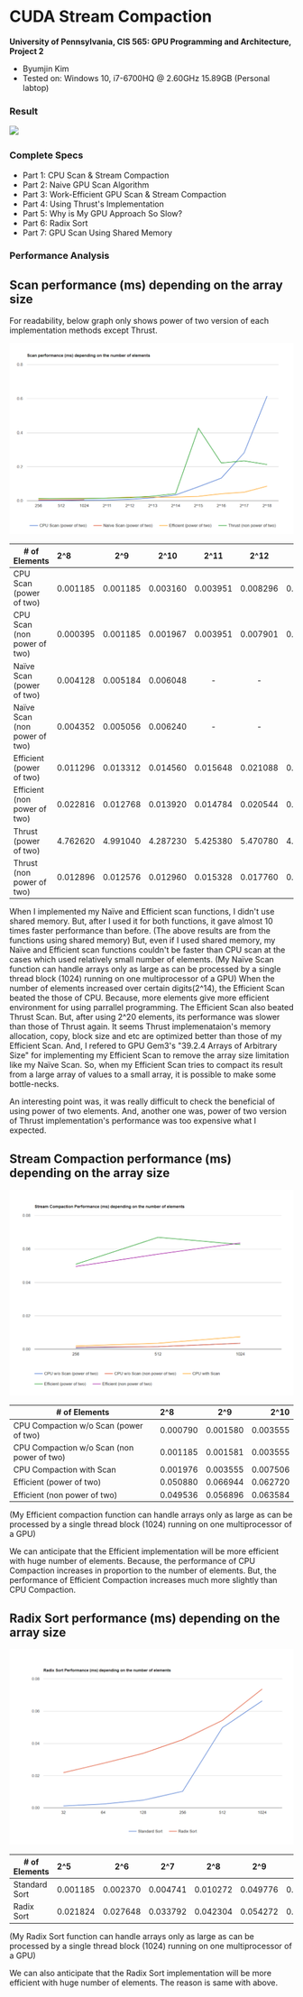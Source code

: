 CUDA Stream Compaction
======================

**University of Pennsylvania, CIS 565: GPU Programming and Architecture, Project 2**

* Byumjin Kim
* Tested on: Windows 10, i7-6700HQ @ 2.60GHz 15.89GB (Personal labtop)

### Result

![](images/result.png)

### Complete Specs

- Part 1: CPU Scan & Stream Compaction
- Part 2: Naive GPU Scan Algorithm
- Part 3: Work-Efficient GPU Scan & Stream Compaction
- Part 4: Using Thrust's Implementation
- Part 5: Why is My GPU Approach So Slow?
- Part 6: Radix Sort
- Part 7: GPU Scan Using Shared Memory

### Performance Analysis

## Scan performance (ms) depending on the array size

For readability, below graph only shows power of two version of each implementation methods except Thrust.

![](img/01.png)

| # of Elements  				| 2^8	   | 2^9	  | 2^10	 | 2^11		| 2^12	   | 2^13     | 2^14     | 2^15     | 2^16     | 2^17     | 2^18     | 2^19     | 2^20     | 2^21     | 2^22     |
| ------------- 				| :------- | :------: | :------: | :------: | :------: | :------: | :------: | :------: | :------: | :------: | :------: | :------: | :------: | :------: | -------: |
| CPU Scan (power of two)		| 0.001185 | 0.001185 | 0.003160 | 0.003951 | 0.008296 | 0.017382 | 0.033975 | 0.082172 | 0.133136 | 0.282070 | 0.614715 | 1.246020 | 2.875260 | 5.215600 | 11.30860 |
| CPU Scan (non power of two)	| 0.000395 | 0.001185 | 0.001967 | 0.003951 | 0.007901 | 0.015803 | 0.031605 | 0.066765 | 0.128790 | 0.257580 | 0.783011 | 1.291450 | 3.154560 | 5.071400 | 11.09170 |
| Naïve Scan (power of two)		| 0.004128 | 0.005184 | 0.006048 | -        | -        | -        | -        | -        | -        | -        | -        | -        | -        | -        | -        |
| Naïve Scan (non power of two)	| 0.004352 | 0.005056 | 0.006240 | -        | -        | -        | -        | -        | -        | -        | -        | -        | -        | -        | -        |
| Efficient (power of two)		| 0.011296 | 0.013312 | 0.014560 | 0.015648 | 0.021088 | 0.020448 | 0.021504 | 0.025664 | 0.040672 | 0.050048 | 0.085312 | 0.140560 | 0.282080 | 0.543744 | 1.070240 |
| Efficient (non power of two)	| 0.022816 | 0.012768 | 0.013920 | 0.014784 | 0.020544 | 0.019712 | 0.022592 | 0.024640 | 0.035488 | 0.049984 | 0.083616 | 0.150816 | 0.281536 | 0.540128 | 1.064030 |
| Thrust (power of two)			| 4.762620 | 4.991040 | 4.287230 | 5.425380 | 5.470780 | 4.596580 | 5.378050 | 5.273600 | 5.203870 | 5.178370 | 5.251970 | 5.058560 | 5.350400 | 5.319580 | 5.170180 |
| Thrust (non power of two)		| 0.012896 | 0.012576 | 0.012960 | 0.015328 | 0.017760 | 0.026752 | 0.041568 | 0.425888 | 0.222080 | 0.234208 | 0.212960 | 0.273408 | 0.305792 | 0.438272 | 0.758464 |

When I implemented my Naïve and Efficient scan functions, I didn't use shared memory. But, after I used it for both functions, it gave almost 10 times faster performance than before.
(The above results are from the functions using shared memory)
But, even if I used shared memory, my Naïve and Efficient scan functions couldn't be faster than CPU scan at the cases which used relatively small number of elements.
(My Naïve Scan function can handle arrays only as large as can be processed by a single thread block (1024) running on one multiprocessor of a GPU)
When the number of elements increased over certain digits(2^14), the Efficient Scan beated the those of CPU. Because, more elements give more efficient environment for using parrallel programming.
The Efficient Scan also beated Thrust Scan. But, after using 2^20 elements, its performance was slower than those of Thrust again.
It seems Thrust implemenataion's memory allocation, copy, block size and etc are optimized better than those of my Efficient Scan.
And, I refered to GPU Gem3's "39.2.4 Arrays of Arbitrary Size" for implementing my Efficient Scan to remove the array size limitation like my Naïve Scan.
So, when my Efficient Scan tries to compact its result from a large array of values to a small array, it is possible to make some bottle-necks. 

An interesting point was, it was really difficult to check the beneficial of using power of two elements.
And, another one was, power of two version of Thrust implementation's performance was too expensive what I expected.

## Stream Compaction performance (ms) depending on the array size

![](img/02.png)

| # of Elements  								| 2^8	   | 2^9	  | 2^10	 |
| ------------- 								| :------- | :------: | -------: |
| CPU Compaction w/o Scan (power of two)		| 0.000790 | 0.001580 | 0.003555 |
| CPU Compaction w/o Scan (non power of two)	| 0.001185 | 0.001581 | 0.003555 | 
| CPU Compaction with Scan						| 0.001976 | 0.003555 | 0.007506 | 
| Efficient (power of two)						| 0.050880 | 0.066944 | 0.062720 |
| Efficient (non power of two)					| 0.049536 | 0.056896 | 0.063584 |

(My Efficient compaction function can handle arrays only as large as can be processed by a single thread block (1024) running on one multiprocessor of a GPU)

We can anticipate that the Efficient implementation will be more efficient with huge number of elements.
Because, the performance of CPU Compaction increases in proportion to the number of elements.
But, the performance of Efficient Compaction increases much more slightly than CPU Compaction.

## Radix Sort performance (ms) depending on the array size

![](img/03.png)

| # of Elements  | 2^5	    | 2^6	   | 2^7	  | 2^8	     | 2^9	    | 2^10     |
| -------------  | :------- | :------: | :------: | :------: | :------: | -------: |
| Standard Sort	 | 0.001185 | 0.002370 | 0.004741 | 0.010272 | 0.049776 | 0.066370 |
| Radix Sort	 | 0.021824 | 0.027648 | 0.033792 | 0.042304 | 0.054272 | 0.073728 | 

(My Radix Sort function can handle arrays only as large as can be processed by a single thread block (1024) running on one multiprocessor of a GPU)

We can also anticipate that the Radix Sort implementation will be more efficient with huge number of elements.
The reason is same with above.